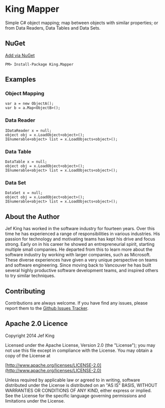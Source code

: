 King Mapper
==========

Simple C# object mapping; map between objects with similar properties; or from Data Readers, Data Tables and Data Sets.

## NuGet
[Add via NuGet](https://www.nuget.org/packages/King.Mapper)
```
PM> Install-Package King.Mapper
```
## Examples
### Object Mapping
```
var a = new ObjectA();
var b = a.Map<ObjectB>();
```
### Data Reader
```
IDataReader x = null;
object obj = x.LoadObject<object>();
IEnumerable<object> list = x.LoadObjects<object>();
```
### Data Table
```
DataTable x = null;
object obj = x.LoadObject<object>();
IEnumerable<object> list = x.LoadObjects<object>();
```
### Data Set
```
DataSet x = null;
object obj = x.LoadObject<object>();
IEnumerable<object> list = x.LoadObjects<object>();
```

## About the Author

Jef King has worked in the software industry for fourteen years. Over this time he has experienced a range of responsibilities in various industries. His passion for technology and motivating teams has kept his drive and focus strong. Early on in his career he showed an entrepreneurial spirit, starting multiple small companies. He departed from this to learn more about the software industry by working with larger companies, such as Microsoft. These diverse experiences have given a very unique perspective on teams and software engineering. Since moving back to Vancouver he has built several highly productive software development teams, and inspired others to try similar techniques.

## Contributing

Contributions are always welcome. If you have find any issues, please report them to the [Github Issues Tracker](https://github.com/jefkingabc/King.Mapper/issues?sort=created&direction=desc&state=open).

## Apache 2.0 Licence

Copyright 2014 Jef King

Licensed under the Apache License, Version 2.0 (the "License"); you may not use this file except in compliance with the License. You may obtain a copy of the License at

[http://www.apache.org/licenses/LICENSE-2.0](http://www.apache.org/licenses/LICENSE-2.0)

Unless required by applicable law or agreed to in writing, software distributed under the License is distributed on an "AS IS" BASIS, WITHOUT WARRANTIES OR CONDITIONS OF ANY KIND, either express or implied. See the License for the specific language governing permissions and limitations under the License.